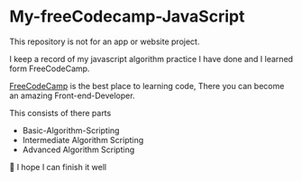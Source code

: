 # My-freeCodecamp-JavaScript

This repository is not for an app or website project.

I keep a record of my javascript algorithm practice I have done and I learned form FreeCodeCamp.

[FreeCodeCamp](https://www.freecodecamp.org) is the best place to learning code, There you can become an amazing Front-end-Developer.

This consists of there parts

  - Basic-Algorithm-Scripting
  - Intermediate Algorithm Scripting
  - Advanced Algorithm Scripting

💪 I hope I can finish it well

